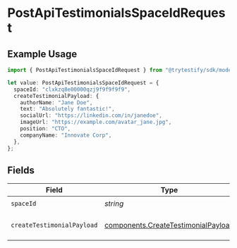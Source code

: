 # PostApiTestimonialsSpaceIdRequest

## Example Usage

```typescript
import { PostApiTestimonialsSpaceIdRequest } from "@trytestify/sdk/models/operations";

let value: PostApiTestimonialsSpaceIdRequest = {
  spaceId: "clxkzq8e00000qzj9f9f9f9f9",
  createTestimonialPayload: {
    authorName: "Jane Doe",
    text: "Absolutely fantastic!",
    socialUrl: "https://linkedin.com/in/janedoe",
    imageUrl: "https://example.com/avatar_jane.jpg",
    position: "CTO",
    companyName: "Innovate Corp",
  },
};
```

## Fields

| Field                                                                                      | Type                                                                                       | Required                                                                                   | Description                                                                                | Example                                                                                    |
| ------------------------------------------------------------------------------------------ | ------------------------------------------------------------------------------------------ | ------------------------------------------------------------------------------------------ | ------------------------------------------------------------------------------------------ | ------------------------------------------------------------------------------------------ |
| `spaceId`                                                                                  | *string*                                                                                   | :heavy_check_mark:                                                                         | N/A                                                                                        | clxkzq8e00000qzj9f9f9f9f9                                                                  |
| `createTestimonialPayload`                                                                 | [components.CreateTestimonialPayload](../../models/components/createtestimonialpayload.md) | :heavy_check_mark:                                                                         | Data for the new testimonial.                                                              |                                                                                            |